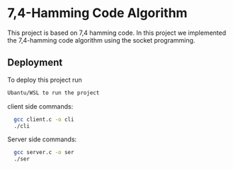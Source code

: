 
# 7,4-Hamming Code Algorithm

This project is based on 7,4 hamming code.
In this project we implemented the 7,4-hamming code algorithm using the socket programming.


## Deployment

To deploy this project run

```bash
Ubantu/WSL to run the project
```

client side commands:
```bash
  gcc client.c -o cli 
  ./cli
```
Server side commands:

```bash
  gcc server.c -o ser 
  ./ser
```

